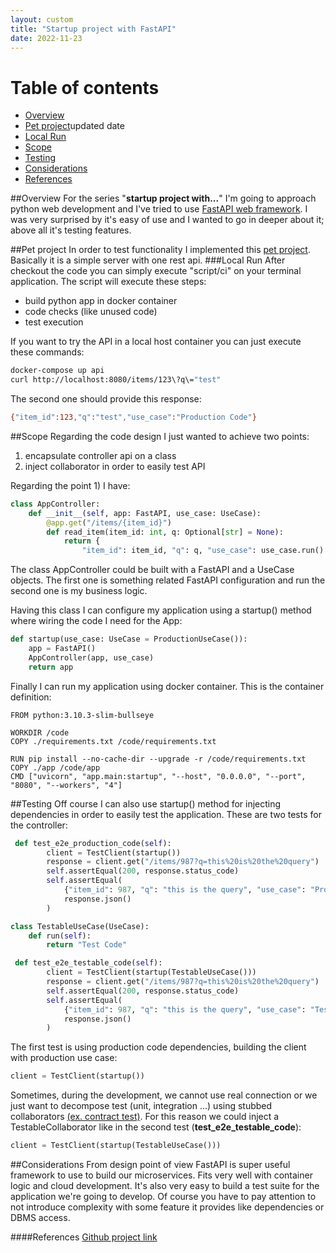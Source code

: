 ```yaml
---
layout: custom
title: "Startup project with FastAPI"
date: 2022-11-23
---
```

# Table of contents
* [Overview](#1)
* [Pet project](#2)updated date
* [Local Run](#3)
* [Scope](#4)
* [Testing](#5)
* [Considerations](#6)
* [References](#7)

##Overview <a name="1">
For the series "**startup project with...**" I'm going to approach python web development and I've tried to use [FastAPI web framework](https://fastapi.tiangolo.com/). I was very surprised by it's easy of use and I wanted to go in deeper about it; above all it's testing features.

##Pet project <a name="2">
In order to test functionality I implemented this [pet project](https://github.com/sabatinim/fast_api_hello_world). Basically it is a simple server with one rest api.
###Local Run <a name="3">
After checkout the code you can simply execute "script/ci" on your terminal application. The script will execute these steps:
- build python app in docker container
- code checks (like unused code)
- test execution

If you want to try the API in a local host container you can just execute these commands:
```bash
docker-compose up api  
curl http://localhost:8080/items/123\?q\="test"
```
The second one should provide this response:
```bash
{"item_id":123,"q":"test","use_case":"Production Code"}
```
##Scope <a name="4">
Regarding the code design I just wanted to achieve two points:
1. encapsulate controller api on a class
2. inject collaborator in order to easily test API

Regarding the point 1) I have:
```python
class AppController:
    def __init__(self, app: FastAPI, use_case: UseCase):
        @app.get("/items/{item_id}")
        def read_item(item_id: int, q: Optional[str] = None):
            return {
                "item_id": item_id, "q": q, "use_case": use_case.run()
``` 
The class AppController could be built with a FastAPI and a UseCase objects.
The first one is something related FastAPI configuration and run the second one is my business logic.

Having this class I can configure my application using a startup() method where wiring the code I need for the App:
```python
def startup(use_case: UseCase = ProductionUseCase()):
    app = FastAPI()
    AppController(app, use_case)
    return app
```
Finally I can run my application using docker container. This is the container definition:
```docker
FROM python:3.10.3-slim-bullseye

WORKDIR /code
COPY ./requirements.txt /code/requirements.txt

RUN pip install --no-cache-dir --upgrade -r /code/requirements.txt
COPY ./app /code/app
CMD ["uvicorn", "app.main:startup", "--host", "0.0.0.0", "--port", "8080", "--workers", "4"]
```
##Testing <a name="5">
Off course I can also use startup() method for injecting dependencies in order to easily test the application.
These are two tests for the controller:

```python
 def test_e2e_production_code(self):
        client = TestClient(startup())
        response = client.get("/items/987?q=this%20is%20the%20query")
        self.assertEqual(200, response.status_code)
        self.assertEqual(
            {"item_id": 987, "q": "this is the query", "use_case": "Production Code"},
            response.json()
        )

class TestableUseCase(UseCase):
    def run(self):
        return "Test Code"

 def test_e2e_testable_code(self):
        client = TestClient(startup(TestableUseCase()))
        response = client.get("/items/987?q=this%20is%20the%20query")
        self.assertEqual(200, response.status_code)
        self.assertEqual(
            {"item_id": 987, "q": "this is the query", "use_case": "Test Code"},
            response.json()
        )
``` 
The first test is using production code dependencies, building the client with production use case:
```python
client = TestClient(startup())
```
Sometimes, during the development, we cannot use real connection or we just want to decompose test (unit, integration ...) using stubbed collaborators [(ex. contract test)](https://dev.to/ticinoswcraft/tests-infrastructure-1gko).
For this reason we could inject a TestableCollaborator like in the second test (**test_e2e_testable_code**):
```python
client = TestClient(startup(TestableUseCase()))
```
##Considerations <a name="6">
From design point of view FastAPI is super useful framework to use to build our microservices. Fits very well with container logic and cloud development. It's also very easy to build a test suite for the application we're going to develop.
Of course you have to pay attention to not introduce complexity with some feature it provides like dependencies or DBMS access.

####References <a name="7">
[Github project link](https://github.com/sabatinim/fast_api_hello_world)